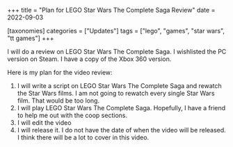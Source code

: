 +++
title = "Plan for LEGO Star Wars The Complete Saga Review"
date = 2022-09-03

[taxonomies]
categories = ["Updates"]
tags = ["lego", "games", "star wars", "tt games"]
+++

I will do a review on LEGO Star Wars The Complete Saga. I wishlisted the PC version on Steam. I have a copy of the Xbox 360 version.
<!-- more -->
Here is my plan for the video review:
1. I will write a script on LEGO Star Wars The Complete Saga and rewatch the Star Wars films. I am not going to rewatch every single Star Wars film. That would be too long.
2. I will play LEGO Star Wars The Complete Saga. Hopefully, I have a friend to help me out with the coop sections.
3. I will edit the video
4. I will release it. I do not have the date of when the video will be released. I think there will be a lot to cover in this video.